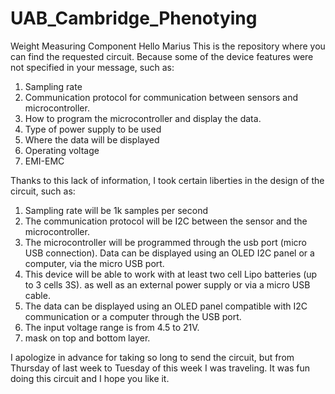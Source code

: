 # UAB_Cambridge_Phenotying
Weight Measuring Component
Hello Marius
This is the repository where you can find the requested circuit. Because some of the device features were not specified in your message, such as:
1. Sampling rate
2. Communication protocol for communication between sensors and microcontroller.
3. How to program the microcontroller and display the data.
4. Type of power supply to be used
5. Where the data will be displayed
6. Operating voltage
7. EMI-EMC

Thanks to this lack of information, I took certain liberties in the design of the circuit, such as:
1. Sampling rate will be 1k samples per second
2. The communication protocol will be I2C between the sensor and the microcontroller.
3. The microcontroller will be programmed through the usb port (micro USB connection). Data can be displayed using an OLED I2C panel or a computer, via the micro USB port.
4. This device will be able to work with at least two cell Lipo batteries (up to 3 cells 3S). as well as an external power supply or via a micro USB cable.
5. The data can be displayed using an OLED panel compatible with I2C communication or a computer through the USB port.
6. The input voltage range is from 4.5 to 21V.
7. mask on top and bottom layer.

I apologize in advance for taking so long to send the circuit, but from Thursday of last week to Tuesday of this week I was traveling. It was fun doing this circuit and I hope you like it.
